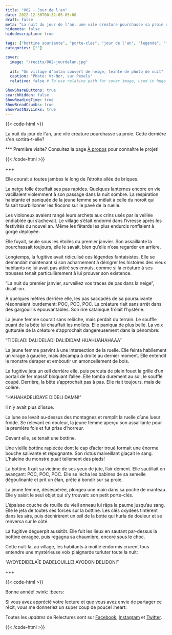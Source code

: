 ```yaml
---
title: "002 - Jour de l'an"
date: 2022-12-30T00:32:05-05:00
draft: false
meta: "La nuit du jour de l'an, une vile créature pourchasse sa proie dans une histoire absolument terrifiante"
hidemeta: false
hidedescription: true

tags: ["bottine souriante", "porte-cles", "jour de l'an", "legende", "fantastique"]
categories: [""]

cover:
  image: "/recits/002-jourdelan.jpg"
  
  alt: "Un village d'antan couvert de neige, teinte de photo de nuit"
  caption: "Photo: Vt-Nor, sur Pexels"
  relative: false # To use relative path for cover image, used in hugo Page-bundles

ShowShareButtons: true
searchHidden: false
ShowReadingTime: true
ShowBreadCrumbs: true
ShowPostNavLinks: true
---
```

{{< code-html >}} 
<div class="contexte">
<p>La nuit du jour de l'an, une vile créature pourchasse sa proie. Cette dernière s'en sortira-t-elle?</p>
<p>*** Première visite? Consultez la page <a href="/apropos" target="_blank">À propos</a> pour connaître le projet!</p>
</div>
{{< /code-html >}}

+++

Elle courait à toutes jambes le long de l’étroite allée de briques.

La neige folle étouffait ses pas rapides. Quelques lanternes encore en vie vacillaient violemment à son passage dans la nuit sombre. La respiration haletante et paniquée de la jeune femme se mêlait à celle du noroît qui faisait tourbillonner les flocons sur le pavé de la ruelle. 

Les violoneux avaient rangé leurs archets aux crins usés par la veillée endiablée qui s’achevait. Le village s’était endormi dans l’ivresse après les festivités du nouvel an. Même les fêtards les plus endurcis ronflaient à gorge déployée. 

Elle fuyait, seule sous les étoiles du premier janvier. Son assaillante la pourchassait toujours, elle le savait, bien qu’elle n’osa regarder en arrière.

Longtemps, la fugitive avait ridiculisé ces légendes fantaisistes. Elle se demandait maintenant si son acharnement à dénigrer les histoires des vieux habitants ne lui avait pas attiré ses ennuis, comme si la créature à ses trousses tenait particulièrement à lui prouver son existence. 

“La nuit du premier janvier, surveillez vos traces de pas dans la neige”, disait-on.

À quelques mètres derrière elle, les pas saccadés de sa poursuivante résonnaient lourdement: POC, POC, POC. La créature riait sans arrêt dans des gargouillis épouvantables. Son rire satanique frôlait l’hystérie.

La jeune femme courait sans relâche, mais perdait du terrain. Le souffle puant de la bête lui chauffait les mollets. Elle paniqua de plus belle. La voix gutturale de la créature s’approchait dangereusement dans la pénombre:

“TIDELADI DALIDELADI DALIDIDAM HUAHUAHAHAAA”

La jeune femme parvint à une intersection de la ruelle. Elle feinta habilement un virage à gauche, mais décampa à droite au dernier moment. Elle entendit le monstre déraper et emboutir un amoncellement de bois. 

La fugitive jeta un œil derrière elle, puis percuta de plein fouet la grille d’un portail de fer massif bloquant l’allée. Elle tomba durement au sol, le souffle coupé. Derrière, la bête s’approchait pas à pas. Elle riait toujours, mais de colère. 

“HAHAHADELIDAYE DIDELI DAMN!”

Il n’y avait plus d’issue. 

La lune se levait au-dessus des montagnes et remplit la ruelle d’une lueur froide. Se relevant en douleur, la jeune femme aperçu son assaillante pour la première fois et fut prise d’horreur.

Devant elle, se tenait une bottine. 

Une vieille bottine rapiécée dont le cap d’acier troué formait une énorme bouche salivante et répugnante. Son rictus malveillant glaçait le sang. L’haleine du monstre puait tellement des pieds! 

La bottine fixait sa victime de ses yeux de jute, l’air dément. Elle sautillait en avançant: POC, POC, POC. Elle se lécha les babines de sa semelle dégoulinante et prit un élan, prête à bondir sur sa proie.

La jeune femme, désespérée, plongea une main dans sa poche de manteau. Elle y saisit le seul objet qui s’y trouvait: son petit porte-clés.

L’épaisse couche de rouille du vieil anneau lui râpa la paume jusqu’au sang. Elle le jeta de toutes ses forces sur la bottine. Les clés oxydées tintèrent dans les airs, puis déchirèrent un œil de la botte qui hurla de douleur et se renversa sur le côté.

La fugitive déguerpit aussitôt. Elle fuit les lieux en sautant par-dessus la bottine enragée, puis regagna sa chaumière, encore sous le choc.

Cette nuit-là, au village, les habitants à moitié endormis crurent tous entendre une mystérieuse voix plaignarde turluter toute la nuit:

“AYOYEDIDELAÏE DADELOUILLE! AYODON DELIDON!”

+++

{{< code-html >}} 
<div class="contexte">
<p>Bonne année! :wink: :beers:</p>
<p>Si vous avez apprécié votre lecture et que vous avez envie de partager ce récit, vous me donneriez un super coup de pouce! :heart:</p>

<p>Toutes les <em>updates</em> de Relectures sont sur <a href="https://www.facebook.com/relectures.ca" target="_blank">Facebook</a>, <a href="https://www.instagram.com/relectures/" target="_blank">Instagram</a> et <a href="https://twitter.com/relectures_" target="_blank">Twitter</a>.</p>
</div>
{{< /code-html >}}